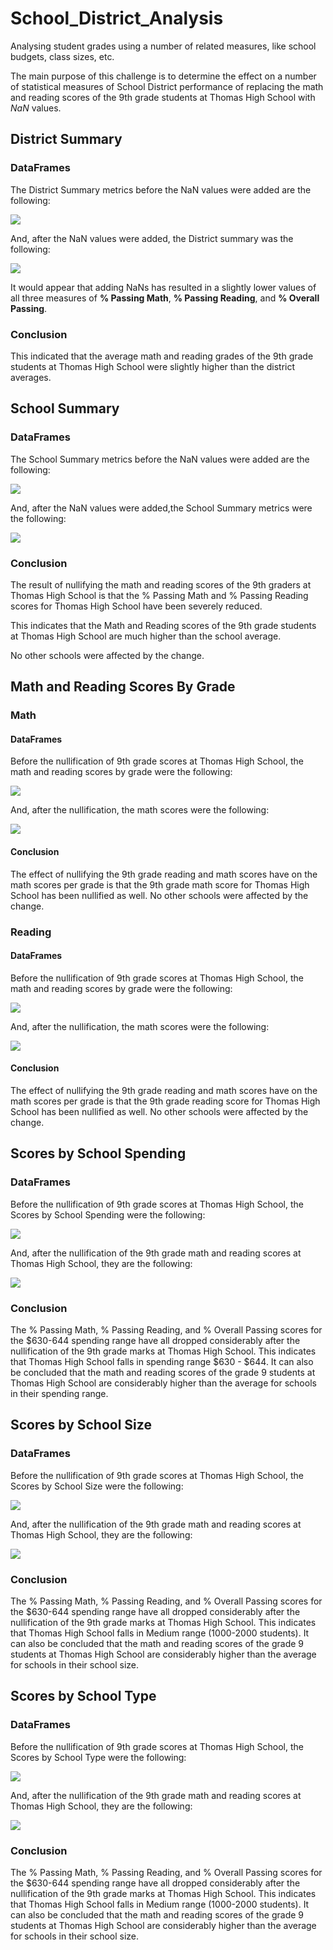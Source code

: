 # School_District_Analysis

Analysing student grades using a number of related measures, like school budgets, class sizes, etc.

The main purpose of this challenge is to determine the effect on a number of statistical measures of School District performance of replacing the math and reading scores of the 9th grade students at Thomas High School with *NaN* values.


## District Summary

### DataFrames

The District Summary metrics before the NaN values were added are the following:

![](pics/District_Summary_original.png)

And, after the NaN values were added, the District summary was the following:

![](pics/District_Summary_with_NaNs.png)

It would appear that adding NaNs has resulted in a slightly lower values of all three measures of __% Passing Math__, __% Passing Reading__, and __% Overall Passing__.

### Conclusion

This indicated that the average math and reading grades of the 9th grade students at Thomas High School were slightly higher than the district averages.

## School Summary

### DataFrames

The School Summary metrics before the NaN values were added are the following:

![](pics/School_summary_Original.png)

And, after the NaN values were added,the School Summary metrics were the following:

![](pics/School_summary_with_NaNs.png)

### Conclusion

The result of nullifying the math and reading scores of the 9th graders at Thomas High School is that the % Passing Math and % Passing Reading scores for Thomas High School have been severely reduced. 

This indicates that the Math and Reading scores of the 9th grade students at Thomas High School are much higher than the school average. 

No other schools were affected by the change.

## Math and Reading Scores By Grade

### Math

#### DataFrames

Before the nullification of 9th grade scores at Thomas High School, the math and reading scores by grade were the following:

![](pics/Math_Scores_By_Grade_Original.png)

And, after the nullification, the math scores were the following:

![](pics/Math_Scores_By_Grade_with_NaNs.png)

#### Conclusion

The effect of nullifying the 9th grade reading and math scores have on the math scores per grade is that the 9th grade math score for Thomas High School has been nullified as well. No other schools were affected by the change.

### Reading

#### DataFrames

Before the nullification of 9th grade scores at Thomas High School, the math and reading scores by grade were the following:

![](pics/Reading_Scores_By_Grade_Original.png)

And, after the nullification, the math scores were the following:

![](pics/Reading_Scores_By_Grade_with_NaNs.png)

#### Conclusion

The effect of nullifying the 9th grade reading and math scores have on the math scores per grade is that the 9th grade reading score for Thomas High School has been nullified as well. No other schools were affected by the change.

## Scores by School Spending

### DataFrames

Before the nullification of 9th grade scores at Thomas High School, the Scores by School Spending were the following:

![](pics/Scores_by_School_Spending_Original.png)

And, after the nullification of the 9th grade math and reading scores at Thomas High School, they are the following:

![](pics/Scores_by_School_Spending_with_NaNs.png)

### Conclusion

The % Passing Math, % Passing Reading, and % Overall Passing scores for the $630-644 spending range have all dropped considerably after the nullification of the 9th grade marks at Thomas High School. This indicates that Thomas High School falls in spending range $630 - $644. It can also be concluded that the math and reading scores of the grade 9 students at Thomas High School are considerably higher than the average for schools in their spending range.

## Scores by School Size

### DataFrames

Before the nullification of 9th grade scores at Thomas High School, the Scores by School Size were the following:

![](pics/Scores_by_School_Size_Original.png)

And, after the nullification of the 9th grade math and reading scores at Thomas High School, they are the following:

![](pics/Scores_by_School_Size_with_NaNs.png)

### Conclusion

The % Passing Math, % Passing Reading, and % Overall Passing scores for the $630-644 spending range have all dropped considerably after the nullification of the 9th grade marks at Thomas High School. This indicates that Thomas High School falls in Medium range (1000-2000 students). It can also be concluded that the math and reading scores of the grade 9 students at Thomas High School are considerably higher than the average for schools in their school size.

## Scores by School Type

### DataFrames

Before the nullification of 9th grade scores at Thomas High School, the Scores by School Type were the following:

![](pics/Scores_by_School_Type_Original.png)

And, after the nullification of the 9th grade math and reading scores at Thomas High School, they are the following:

![](pics/Scores_by_School_Type_with_NaNs.png)

### Conclusion

The % Passing Math, % Passing Reading, and % Overall Passing scores for the $630-644 spending range have all dropped considerably after the nullification of the 9th grade marks at Thomas High School. This indicates that Thomas High School falls in Medium range (1000-2000 students). It can also be concluded that the math and reading scores of the grade 9 students at Thomas High School are considerably higher than the average for schools in their school size.